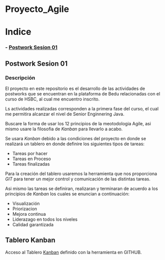 # Proyecto_Agile

# Indice

### - [Postwork Sesion 01](#postwork-sesion-01)




## Postwork Sesion 01

### Descripción
El proyecto en este repositorio es el desarrollo de las actividades de postworks que se encuentran en la plataforma de Bedu relacionadas con el curso de HSBC, al cual me encuentro inscrito.

Ls actividades realizadas corresponden a la primera fase del curso, el cual me permitira alcanzar el nivel de Senior Enginnering Java.

Buscare la forma de usar los 12 principios de la meotodologia Agile, asi mismo usare la filosofia de *Kanban* para llevarlo a acabo.

Se usara *Kanban* debido a las condiciones del proyecto en donde se realizará un tablero en donde definire los siguientes tipos de tareas:

* Tareas por hacer
* Tareas en Proceso
* Tareas finalizadas

Para la creación del tablero usaremos la herramienta que nos proporciona *GIT* para tener un mejor control y comunicación de las distintas tareas.

Asi mismo las tareas se definiran, realizaran y terminaran de acuerdo a los principios de *Kanban* los cuales se enuncian a continuación:

- Visualización 
- Priorizacion
- Mejora continua
- Liderazago en todos los niveles
- Calidad garantizada

## Tablero Kanban

Acceso al Tablero [Kanban](https://github.com/users/Angel123Lara/projects/1/views/1) definido con la herramienta en GITHUB.




